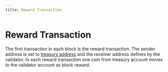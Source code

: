 ```yaml
---
title: Reward Transaction
---
```


# Reward Transaction

The first transaction in each block is the reward transaction. The sender address is set to
[treasury address](../cryptography/address#treasury-address) and the receiver address defines by the
validator. In each reward transaction one coin from treasury account moves to the validator account
as block reward.
